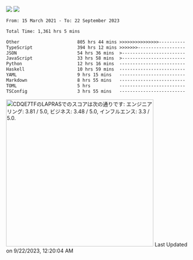 <div>
  <img src="https://github-readme-stats.vercel.app/api?username=naporin0624&count_private=true&show_icons=true" />
  <img src="https://github-readme-stats.vercel.app/api/top-langs/?username=naporin0624&layout=compact&hide=css" />
  <!--START_SECTION:waka-->

```txt
From: 15 March 2021 - To: 22 September 2023

Total Time: 1,361 hrs 5 mins

Other                      805 hrs 44 mins >>>>>>>>>>>>>>>----------   59.20 %
TypeScript                 394 hrs 12 mins >>>>>>>------------------   28.96 %
JSON                       54 hrs 36 mins  >------------------------   04.01 %
JavaScript                 33 hrs 58 mins  >------------------------   02.50 %
Python                     12 hrs 16 mins  -------------------------   00.90 %
Haskell                    10 hrs 59 mins  -------------------------   00.81 %
YAML                       9 hrs 15 mins   -------------------------   00.68 %
Markdown                   8 hrs 55 mins   -------------------------   00.66 %
TOML                       5 hrs           -------------------------   00.37 %
TSConfig                   3 hrs 55 mins   -------------------------   00.29 %
```

<!--END_SECTION:waka-->
  
  <!--START_SECTION:lapras-card-->
<p ><a href="https://lapras.com/public/CDQE7TF" target="_blank" rel="noopener noreferrer"><img alt="CDQE7TFのLAPRASでのスコアは次の通りです: エンジニアリング: 3.81 / 5.0, ビジネス: 3.48 / 5.0, インフルエンス: 3.3 / 5.0." src="https://lapras-card-generator.vercel.app/api/svg?e=3.81&b=3.48&i=3.3&b1=%23232323&b2=%236d6d6d&i1=%23212121&i2=%23818181&l=ja" width="400" ></a>  
Last Updated on 9/22/2023, 12:20:04 AM</p>
<!--END_SECTION:lapras-card-->
</div>
